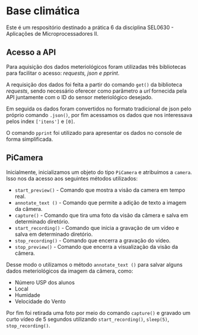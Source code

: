 # Base climática

Este é um respositório destinado a prática 6 da disciplina SEL0630 - Aplicações de Microprocessadores II.

## Acesso a API

Para aquisição dos dados meteriológicos foram utilizadas três bibliotecas para facilitar o acesso: *requests, json e pprint*.

A requisição dos dados foi feita a partir do comando ```get()``` da biblioteca *requests*, sendo necessário oferecer como parâmetro a *url* fornecida pela API juntamente com o ID do sensor meteriológico desejado.

Em seguida os dados foram convertidos no formato tradicional de json pelo próprio comando ```.json()```, por fim acessamos os dados que nos interessava pelos index ```['itens']``` e ```[0]```.

O comando ```pprint``` foi utilizado para apresentar os dados no console de forma simplificada.

## PiCamera

Inicialmente, inicializamos um objeto do tipo ```PiCamera``` e atribuímos a ```camera```. Isso nos da acesso aos seguintes métodos utilizados:

- ```start_preview()``` - Comando que mostra a visão da camera em tempo real.
- ```annotate_text ()``` - Comando que permite a adição de texto a imagem da câmera.
- ```capture()``` - Comando que tira uma foto da visão da câmera e salva em determinado diretório.
- ```start_recording()``` - Comando que inicia a gravação de um vídeo e salva em determinado diretório.
- ```stop_recording()``` - Comando que encerra a gravação do vídeo.
- ```stop_preview()``` - Comando que encerra a visualização da visão da câmera.

Desse modo o utilizamos o método ```annotate_text ()``` para salvar alguns dados meteriológicos da imagem da câmera, como:

- Número USP dos alunos
- Local
- Humidade
- Velocidade do Vento

Por fim foi retirada uma foto por meio do comando ```capture()``` e gravado um curto vídeo de 5 segundos utilizando ```start_recording()```, ```sleep(5)```, ```stop_recording()```.
